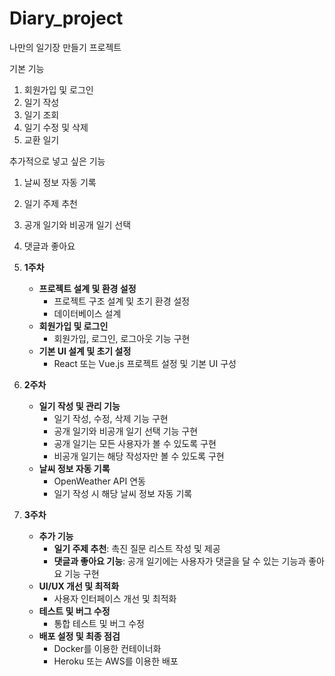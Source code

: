 # Diary_project
나만의 일기장 만들기 프로젝트

기본 기능
1. 회원가입 및 로그인
2. 일기 작성
3. 일기 조회
4. 일기 수정 및 삭제
5. 교환 일기

추가적으로 넣고 싶은 기능
1. 날씨 정보 자동 기록
2. 일기 주제 추천
3. 공개 일기와 비공개 일기 선택
4. 댓글과 좋아요

1. **1주차**
   - **프로젝트 설계 및 환경 설정**
     - 프로젝트 구조 설계 및 초기 환경 설정
     - 데이터베이스 설계 
   - **회원가입 및 로그인**
     - 회원가입, 로그인, 로그아웃 기능 구현
   - **기본 UI 설계 및 초기 설정**
     - React 또는 Vue.js 프로젝트 설정 및 기본 UI 구성

2. **2주차**
   - **일기 작성 및 관리 기능**
     - 일기 작성, 수정, 삭제 기능 구현 
     - 공개 일기와 비공개 일기 선택 기능 구현
     - 공개 일기는 모든 사용자가 볼 수 있도록 구현
     - 비공개 일기는 해당 작성자만 볼 수 있도록 구현
   - **날씨 정보 자동 기록**
     - OpenWeather API 연동
     - 일기 작성 시 해당 날씨 정보 자동 기록

3. **3주차**
   - **추가 기능**
     - **일기 주제 추천**: 촉진 질문 리스트 작성 및 제공
     - **댓글과 좋아요 기능**: 공개 일기에는 사용자가 댓글을 달 수 있는 기능과 좋아요 기능 구현
   - **UI/UX 개선 및 최적화**
     - 사용자 인터페이스 개선 및 최적화
   - **테스트 및 버그 수정**
     - 통합 테스트 및 버그 수정
   - **배포 설정 및 최종 점검**
     - Docker를 이용한 컨테이너화
     - Heroku 또는 AWS를 이용한 배포

